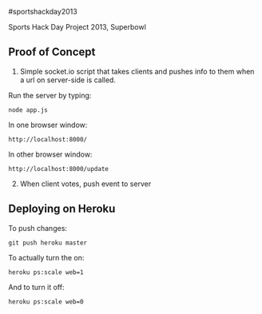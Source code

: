 #sportshackday2013

Sports Hack Day Project 2013, Superbowl

## Proof of Concept

1. Simple socket.io script that takes clients and pushes info to them when a url on server-side is called.

Run the server by typing:

    node app.js

In one browser window:

    http://localhost:8000/
    
In other browser window:

    http://localhost:8000/update

2. When client votes, push event to server

## Deploying on Heroku

To push changes:

    git push heroku master

To actually turn the on:

    heroku ps:scale web=1
    
And to turn it off:

    heroku ps:scale web=0